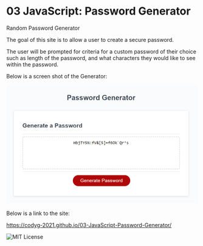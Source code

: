 # 03 JavaScript: Password Generator

Random Password Generator

The goal of this site is to allow a user to create a secure password.

The user will be prompted for criteria for a custom password of their choice such as length of the password, and what characters they would like to see within the password.  

Below is a screen shot of the Generator:

![The finished Password Generator](Assets/Images/Screenshot-Password-Generator.png)

Below is a link to the site:

https://codyg-2021.github.io/03-JavaScript-Password-Generator/

![MIT License](https://img.shields.io/apm/l/atomic-design-ui.svg?)
